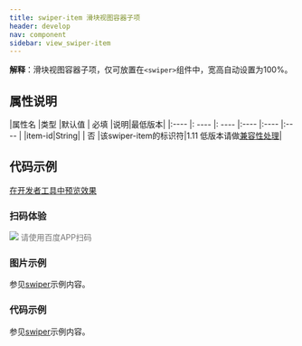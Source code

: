 ```yaml
---
title: swiper-item 滑块视图容器子项
header: develop
nav: component
sidebar: view_swiper-item
---
```

 

**解释**：滑块视图容器子项，仅可放置在`<swiper>`组件中，宽高自动设置为100%。

##  属性说明 

|属性名 |类型  |默认值  | 必填 |说明|最低版本|
|:---- |: ---- |: ---- |:---- |:---- |:---- |
|item-id|String| | 否 |该swiper-item的标识符|1.11 低版本请做<a href="https://smartprogram.baidu.com/docs/develop/swan/compatibility/">兼容性处理</a>|

## 代码示例

<a href="swanide://fragment/5c70c59c82510ef6ee6aeba665d5dbbb1577360676452" title="在开发者工具中预览效果" target="_self">在开发者工具中预览效果</a>

### 扫码体验

<div class='scan-code-container'>
    <img src="https://b.bdstatic.com/miniapp/assets/images/doc_demo/swiper.png" class="demo-qrcode-image" />
    <font color=#777 12px>请使用百度APP扫码</font>
</div>


###  图片示例 

参见[swiper](https://smartprogram.baidu.com/docs/develop/component/view_swiper/)示例内容。

###  代码示例 

参见[swiper](https://smartprogram.baidu.com/docs/develop/component/view_swiper/)示例内容。


